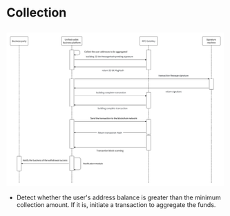 # Collection
##

![img.png](../images/centralized-wallet-7.png)

- Detect whether the user's address balance is greater than the minimum collection amount. If it is, initiate a transaction to aggregate the funds.